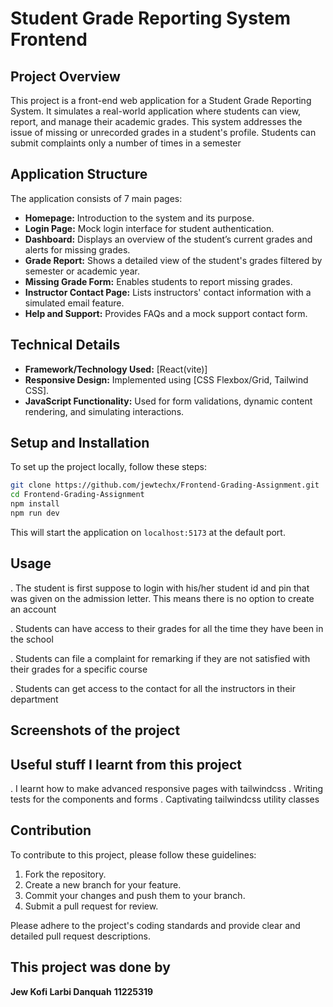 # Student Grade Reporting System Frontend

## Project Overview

This project is a front-end web application for a Student Grade Reporting System. It simulates a real-world application where students can view, report, and manage their academic grades. This system addresses the issue of missing or unrecorded grades in a student's profile. Students can submit complaints only a number of times in a semester

## Application Structure

The application consists of 7 main pages:

- **Homepage:** Introduction to the system and its purpose.
- **Login Page:** Mock login interface for student authentication.
- **Dashboard:** Displays an overview of the student’s current grades and alerts for missing grades.
- **Grade Report:** Shows a detailed view of the student's grades filtered by semester or academic year.
- **Missing Grade Form:** Enables students to report missing grades.
- **Instructor Contact Page:** Lists instructors' contact information with a simulated email feature.
- **Help and Support:** Provides FAQs and a mock support contact form.

## Technical Details

- **Framework/Technology Used:** [React(vite)]
- **Responsive Design:** Implemented using [CSS Flexbox/Grid, Tailwind CSS].
- **JavaScript Functionality:** Used for form validations, dynamic content rendering, and simulating interactions.

## Setup and Installation

To set up the project locally, follow these steps:

```bash
git clone https://github.com/jewtechx/Frontend-Grading-Assignment.git
cd Frontend-Grading-Assignment
npm install
npm run dev
```

This will start the application on `localhost:5173` at the default port.

## Usage

. The student is first suppose to login with his/her student id and pin that was given on the admission letter. This means there is no option to create an account

. Students can have access to their grades for all the time they have been in the school

. Students can file a complaint for remarking if they are not satisfied with their grades for a specific course

. Students can get access to the contact for all the instructors in their department

## Screenshots of the project


## Useful stuff I learnt from this project
. I learnt how to make advanced responsive pages with tailwindcss
. Writing tests for the components and forms
. Captivating tailwindcss utility classes


## Contribution

To contribute to this project, please follow these guidelines:

1. Fork the repository.
2. Create a new branch for your feature.
3. Commit your changes and push them to your branch.
4. Submit a pull request for review.

Please adhere to the project's coding standards and provide clear and detailed pull request descriptions.

## This project was done by 
**Jew Kofi Larbi Danquah**
**11225319**
